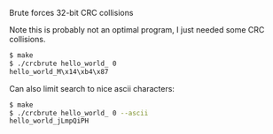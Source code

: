 Brute forces 32-bit CRC collisions

Note this is probably not an optimal program, I just needed some CRC collisions.

``` bash
$ make
$ ./crcbrute hello_world_ 0
hello_world_M\x14\xb4\x87
```

Can also limit search to nice ascii characters:

``` bash
$ make
$ ./crcbrute hello_world_ 0 --ascii
hello_world_jLmpQiPH
```
